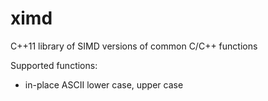 # ximd
C++11 library of SIMD versions of common C/C++ functions

Supported functions:
* in-place ASCII lower case, upper case
